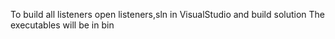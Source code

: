 To build all listeners open listeners,sln in VisualStudio and build solution
The executables will be in bin